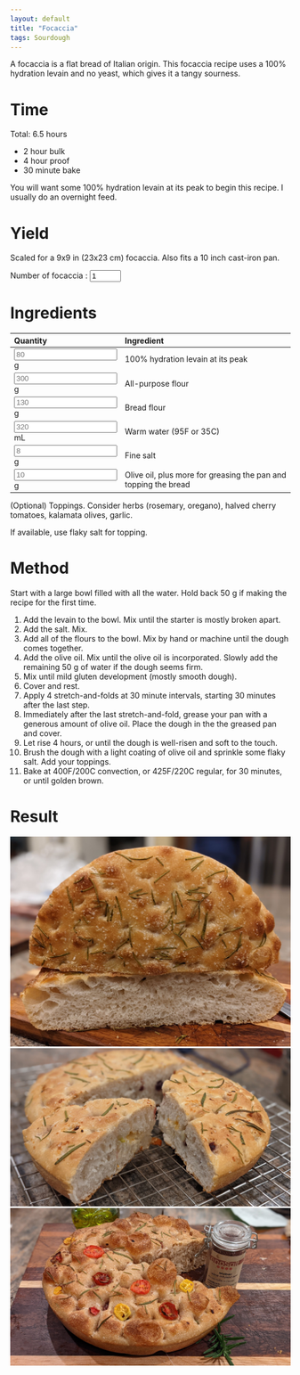 ```yaml
---
layout: default
title: "Focaccia"
tags: Sourdough
---
```


A focaccia is a flat bread of Italian origin. This focaccia recipe uses a 100% hydration levain and no yeast, which gives it a tangy sourness.

# Time
Total: 6.5 hours
- 2 hour bulk
- 4 hour proof
- 30 minute bake

You will want some 100% hydration levain at its peak to begin this recipe. I usually do an overnight feed.

# Yield
Scaled for a 9x9 in (23x23 cm) focaccia. Also fits a 10 inch cast-iron pan.

Number of focaccia : <input type="number" min="0" max="10" id="numBread" value="1" placeholder = "1" onclick="calculateRecipe(this.value, this.placeholder)">

# Ingredients
<script> 
  function calculateRecipe(numBread, defaultNumBread) 
  {
  calculateIngredientQuantity(numBread, defaultNumBread, "ap_flour")
  calculateIngredientQuantity(numBread, defaultNumBread, "bread_flour")
  calculateIngredientQuantity(numBread, defaultNumBread, "water")
  calculateIngredientQuantity(numBread, defaultNumBread, "salt")
  calculateIngredientQuantity(numBread, defaultNumBread, "levain")
  calculateIngredientQuantity(numBread, defaultNumBread, "olive_oil")
  } 
  
  function calculateIngredientQuantity(numBread, defaultNumBread, id) 
  { 
  // The placeholders hold the quantity of that ingredient.
  document.getElementById(id).value = numBread / defaultNumBread * document.getElementById(id).placeholder
  } 
</script> 

<table>
<colgroup>
<col width="30%" />
<col width="70%" />
</colgroup>
<thead>
<tr class="header">
<th align="left">Quantity</th>
<th align="left">Ingredient</th>
</tr>
</thead>
<tbody>
<tr>
<td markdown="span"><input type="text" id="levain" placeholder="80" readonly> g
  </td>
<td markdown="span">100% hydration levain at its peak
  </td>
</tr>
<tr>
<td markdown="span"><input type="text" id="ap_flour" placeholder="300" readonly> g
  </td>
<td markdown="span">All-purpose flour
  </td>
</tr>
<tr>
<td markdown="span"><input type="text" id="bread_flour" placeholder="130" readonly> g
  </td>
<td markdown="span">Bread flour
  </td>
</tr>
<tr>
<td markdown="span"><input type="text" id="water" placeholder="320" readonly> mL
  </td>
<td markdown="span">Warm water (95F or 35C)
  </td>
</tr>
<tr>
<td markdown="span"><input type="text" id="salt" placeholder="8" readonly> g <!-- 1.25 tsp -->
  </td>
<td markdown="span">Fine salt
  </td>
</tr>
<tr>
<td markdown="span"><input type="text" id="olive_oil" placeholder="10" readonly> g <!-- 2 tsp -->
  </td>
<td markdown="span">Olive oil, plus more for greasing the pan and topping the bread
  </td>
</tr>
</tbody>
</table>

(Optional) Toppings. Consider herbs (rosemary, oregano), halved cherry tomatoes, kalamata olives, garlic.

If available, use flaky salt for topping.

# Method
Start with a large bowl filled with all the water. Hold back 50 g if making the recipe for the first time.
1. Add the levain to the bowl. Mix until the starter is mostly broken apart.
2. Add the salt. Mix.
3. Add all of the flours to the bowl. Mix by hand or machine until the dough comes together. 
4. Add the olive oil. Mix until the olive oil is incorporated. Slowly add the remaining 50 g of water if the dough seems firm.
5. Mix until mild gluten development (mostly smooth dough).
6. Cover and rest.
7. Apply 4 stretch-and-folds at 30 minute intervals, starting 30 minutes after the last step.
8. Immediately after the last stretch-and-fold, grease your pan with a generous amount of olive oil. Place the dough in the the greased pan and cover.
9. Let rise 4 hours, or until the dough is well-risen and soft to the touch.
10. Brush the dough with a light coating of olive oil and sprinkle some flaky salt. Add your toppings.
11. Bake at 400F/200C convection, or 425F/220C regular, for 30 minutes, or until golden brown.

# Result
![Rosemary topped focaccia](/assets/focaccia/rosemary_focaccia.jpg)
![Garlic, kalamata olive, and rosemary focaccia](/assets/focaccia/garlic_focaccia.jpg)
![Cherry tomato and rosemary focaccia](/assets/focaccia/tomato_focaccia.jpg)
